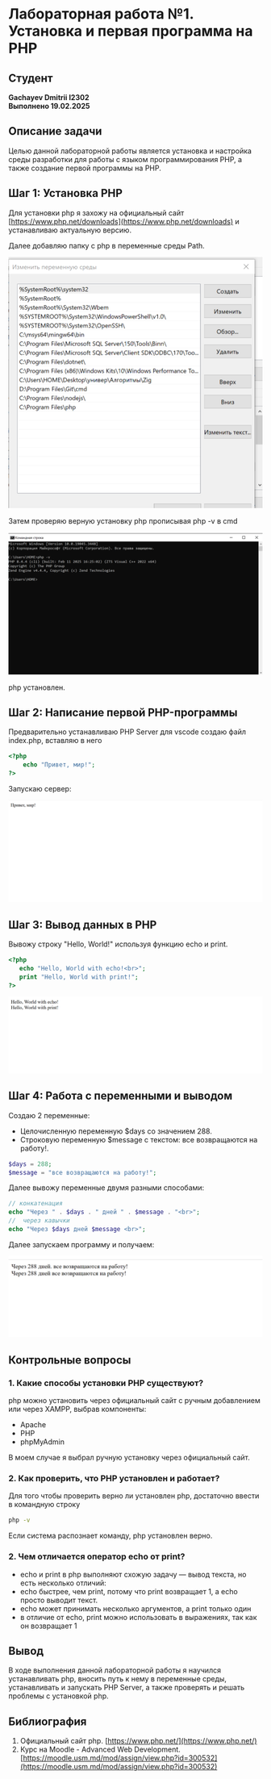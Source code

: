 # Лабораторная работа №1. Установка и первая программа на PHP

## Студент
**Gachayev Dmitrii I2302**  
**Выполнено 19.02.2025**  

## Описание задачи
Целью данной лабораторной работы является установка и настройка среды разработки для работы с языком программирования PHP, а также создание первой программы на PHP.

## Шаг 1: Установка PHP

Для установки php я захожу на официальный сайт [https://www.php.net/downloads](https://www.php.net/downloads) и устанавливаю актуальную версию.

Далее добавляю папку с php в переменные среды Path.

![image](screenshots/Screenshot_0.png) 

Затем проверяю верную установку php прописывая php -v в cmd

![image](screenshots/Screenshot_2.png) 

php установлен.

## Шаг 2: Написание первой PHP-программы
Предварительно устанавливаю PHP Server для vscode создаю файл index.php, вставляю в него
```php
<?php
    echo "Привет, мир!";
?>
```

Запускаю сервер:

![image](screenshots/Screenshot_1.png) 

## Шаг 3: Вывод данных в PHP
Вывожу строку "Hello, World!" используя функцию echo и print.

```php
<?php
   echo "Hello, World with echo!<br>";
   print "Hello, World with print!";
?>
```
![image](screenshots/Screenshot_3.png) 

## Шаг 4: Работа с переменными и выводом
Создаю 2 переменные:
- Целочисленную переменную $days со значением 288.
- Строковую переменную $message с текстом: все возвращаются на работу!.
```php
$days = 288;
$message = "все возвращаются на работу!";
```

Далее вывожу переменные двумя разными способами:
```php
// конкатенация
echo "Через " . $days . " дней " . $message . "<br>";
//  через кавычки
echo "Через $days дней $message <br>";
```
Далее запускаем программу и получаем:

![image](screenshots/Screenshot_4.png) 

## Контрольные вопросы
### 1. Какие способы установки PHP существуют?
   php можно установить через официальный сайт с ручным добавлением или через XAMPP, выбрав компоненты:
- Apache
- PHP
- phpMyAdmin

В моем случае я выбрал ручную установку через официальный сайт.

### 2. Как проверить, что PHP установлен и работает?
Для того чтобы проверить верно ли установлен php, достаточно ввести в командную строку
```bash
php -v
```
Если система распознает команду, php установлен верно.

### 2. Чем отличается оператор echo от print?
- echo и print в php выполняют схожую задачу — вывод текста, но есть несколько отличий:
- echo быстрее, чем print, потому что print возвращает 1, а echo просто выводит текст.
- echo может принимать несколько аргументов, а print только один
- в отличие от echo, print можно использовать в выражениях, так как он возвращает 1

## Вывод
В ходе выполнения данной лабораторной работы я научился устанавливать php, вносить путь к нему в переменные среды, устанавливать и запускать PHP Server, а также проверять и решать проблемы с установкой php.

## Библиография
1. Официальный сайт php. [https://www.php.net/](https://www.php.net/)
2. Курс на Moodle - Advanced Web Development. [https://moodle.usm.md/mod/assign/view.php?id=300532](https://moodle.usm.md/mod/assign/view.php?id=300532)
